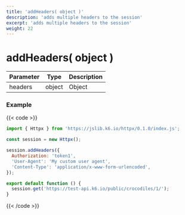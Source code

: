 ```yaml
---
title: 'addHeaders( object )'
description: 'adds multiple headers to the session'
excerpt: 'adds multiple headers to the session'
weight: 22
---
```


# addHeaders( object )

| Parameter | Type   | Description |
| --------- | ------ | ----------- |
| headers   | object | Object      |

### Example

{{< code >}}

```javascript
import { Httpx } from 'https://jslib.k6.io/httpx/0.1.0/index.js';

const session = new Httpx();

session.addHeaders({
  Authorization: 'token1',
  'User-Agent': 'My custom user agent',
  'Content-Type': 'application/x-www-form-urlencoded',
});

export default function () {
  session.get('https://test-api.k6.io/public/crocodiles/1/');
}
```

{{< /code >}}

